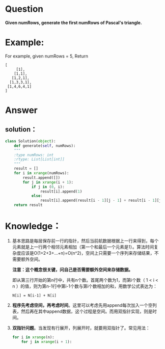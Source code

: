 # Question

**Given numRows, generate the first numRows of Pascal's triangle.**

# Example:

For example, given numRows = 5,
Return

```
[
     [1],
    [1,1],
   [1,2,1],
  [1,3,3,1],
 [1,4,6,4,1]
]
```

# Answer

## solution：

```python
class Solution(object):
    def generate(self, numRows):
    """
    :type numRows: int
    :rtype: List[List[int]]
    """
    result = []
    for i in xrange(numRows):
        result.append([])
        for j in xrange(i + 1):
            if j in (0, i):
                result[i].append(1)
            else:
                result[i].append(result[i - 1][j - 1] + result[i - 1][j])
    return result
```

# Knowledge：
1. 基本思路是每层保存前一行的指针，然后当前航数据根据上一行来得到，每个元素就是上一行两个相邻元素相加（第一个和最后一个元素是1）。算法时间复杂度应该是O\(1+2+3+...+n\)=O\(n^2\)，空间上只需要一个序列来存储结果，不需要额外空间。

    **注意：这个概念很关键，问自己是否需要额外空间来存储数据。**

    即从第三行开始的第n行中，共有n个数。首尾两个数为1，而第i个数（ 1 &lt; i &lt; n ）的值，则为第n-1行中第i-1个数与第i个数相加的和，用数学公式表达为：

    `N[i] = N[i-1] + N[i]`

2. **程序先考虑空间，再考虑时间**。这里可以考虑先用append每次加入一个空列表，然后再在其中append数据，这个过程是空间。而用双指针实现，则是时间。

3. **双指针问题**。当发现有行展开，列展开时，就要用双指针了。常见用法：

    ```python
    for i in xrange(n):
        for j in xrange(i + 1):
    ```




